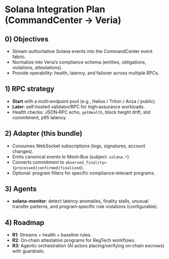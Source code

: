 # Solana Integration Plan (CommandCenter → Veria)

## 0) Objectives
- Stream authoritative Solana events into the CommandCenter event fabric.
- Normalize into Veria’s compliance schema (entities, obligations, violations, attestations).
- Provide operability: health, latency, and failover across multiple RPCs.

## 1) RPC strategy
- **Start** with a multi‑endpoint pool (e.g., Helius / Triton / Anza / public).
- **Later**: self‑hosted validator/RPC for high‑assurance workloads.
- Health checks: JSON‑RPC echo, `getHealth`, block height drift, slot commitment, p95 latency.

## 2) Adapter (this bundle)
- Consumes WebSocket subscriptions (logs, signatures, account changes).
- Emits canonical events to Mesh‑Bus (subject: `solana.*`).
- Converts commitment to `observed_finality={processed|confirmed|finalized}`.
- Optional: program filters for specific compliance‑relevant programs.

## 3) Agents
- **solana-monitor**: detect latency anomalies, finality stalls, unusual transfer patterns,
  and program‑specific rule violations (configurable).

## 4) Roadmap
- **R1**: Streams + health + baseline rules.
- **R2**: On‑chain attestation programs for RegTech workflows.
- **R3**: Agentic orchestration (AI actors placing/verifying on‑chain escrows) with guardrails.
